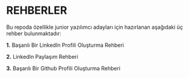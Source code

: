 # REHBERLER

Bu repoda özellikle junior yazılımcı adayları için hazırlanan aşağıdaki üç rehber bulunmaktadır:

**1.** Başarılı Bir LinkedIn Profili Oluşturma Rehberi

**2.** LinkedIn Paylaşım Rehberi

**3.** Başarılı Bir Github Profili Oluşturma Rehberi